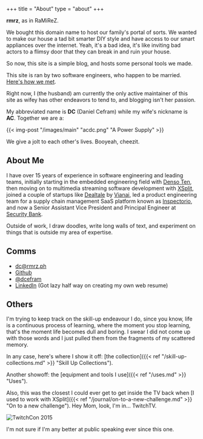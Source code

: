 +++
title = "About"
type = "about"
+++

**rmrz**, as in RaMiReZ.

We bought this domain name to host our family's portal of sorts. We wanted to make our house a
tad bit smarter DIY style and have access to our smart appliances over the internet. Yeah, it's
a bad idea, it's like inviting bad actors to a flimsy door that they can break in and ruin your
house.

So now, this site is a simple blog, and hosts some personal tools we made.

This site is ran by two software engineers, who happen to be married. [Here's how we met](/journal/how-we-met/).

Right now, I (the husband) am currently the only active maintainer of this site as wifey
has other endeavors to tend to, and blogging isn't her passion.

My abbreviated name is **DC** (Daniel Cefram) while my wife's nickname is **AC**. Together we
are a:

{{< img-post "/images/main" "acdc.png" "A Power Supply" >}}

We give a jolt to each other's lives. Booyeah, cheezit.

## About Me

I have over 15 years of experience in software engineering and leading teams, initially starting in the embedded engineering field with [Denso Ten](https://www.denso-ten.com/), then moving on to multimedia streaming software development with [XSplit](https://xsplit.com/), joined a couple of startups like [Dealtale](https://www.linkedin.com/company/dealtale/) by [Vianai](https://vian.ai/), led a product engineering team for a supply chain management SaaS platform known as [Inspectorio](https://www.inspectorio.com/),
and now a Senior Assistant Vice President and Principal Engineer at [Security Bank](https://securitybank.com.ph).

Outside of work, I draw doodles, write long walls of text, and experiment on things that is outside my area of expertise.

## Comms

- <dc@rmrz.ph>
- [Github](https://github.com/dcefram)
- [@dcefram](https://www.threads.com/@dcefram)
- [LinkedIn](https://ph.linkedin.com/in/daniel-cefram-ramirez) (Got lazy half way on creating my own web resume)

## Others

I'm trying to keep track on the skill-up endeavour I do, since you know, life is a continuous process of learning, where
the moment you stop learning, that's the moment life becomes dull and boring. I swear I did not come up with those words
and I just pulled them from the fragments of my scattered memory.

In any case, here's where I show it off: [the collection]({{< ref "/skill-up-collections.md" >}} "Skill Up Collections").

Another showoff: the [equipment and tools I use]({{< ref "/uses.md" >}} "Uses").

Also, this was the closest I could ever get to get inside the TV back when [I used to work with XSplit]({{< ref "/journal/on-to-a-new-challenge.md" >}} "On to a new challenge"). Hey Mom, look, I'm in... TwitchTV.

![TwitchCon 2015](https://storage.googleapis.com/rmrz-blog.appspot.com/TwitchCon2015-221-1.jpg)

I'm not sure if I'm any better at public speaking ever since this one.
